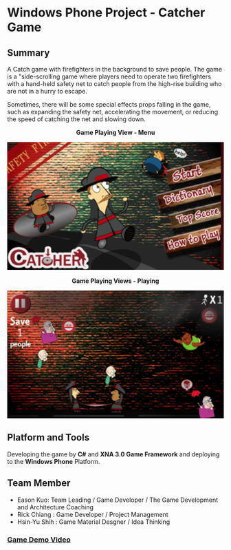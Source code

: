 # Windows Phone Project - Catcher Game 

## Summary
A Catch game with firefighters in the background to save people. The game is a "side-scrolling game where players need to operate two firefighters with a hand-held safety net to catch people from the high-rise building who are not in a hurry to escape.

Sometimes, there will be some special effects props falling in the game, such as expanding the safety net, accelerating the movement, or reducing the speed of catching the net and slowing down.

**<p align="center">Game Playing View - Menu</p>**
<p align="center">
  <img src="https://raw.githubusercontent.com/kokokuo/WP-CatcherGameProject/master/CatherGame%20-%20Sample%201.png">
</p>
 
**<p align="center">Game Playing Views - Playing</p>**
<p align="center">
  <img src="https://raw.githubusercontent.com/kokokuo/WP-CatcherGameProject/master/CatherGame%20-%20Sample%203.png">
</p>

## Platform and Tools
Developing the game by **C#** and **XNA 3.0 Game Framework** and deploying to the **Windows Phone** Platform.

## Team Member 
* Eason Kuo: Team Leading / Game Developer / The Game Development and Architecture Coaching 
* Rick Chiang : Game Developer / Project Management
* Hsin-Yu Shih : Game Material Desgner / Idea Thinking


### [Game Demo Video](https://www.youtube.com/watch?v=ouuagv4ibdc)
